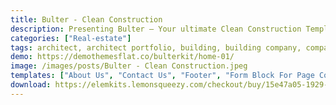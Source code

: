 ```yaml
---
title: Bulter - Clean Construction
description: Presenting Bulter – Your ultimate Clean Construction Template Kit. Crafted for convenience using Elementor, this kit simplifies design. Customize effortlessly with user-friendly tools, all at no cost. Bulter boasts a sleek design that perfectly suits the construction sector. Elevate your online identity using this Elementor Template Kit. Experience the harmony of aesthetics and function, showcasing your construction projects crisply. Start your digital journey today – opt for Bulter and exhibit your craftsmanship with style.
categories: ["Real-estate"]
tags: architect, architect portfolio, building, building company, company, construction, construction company, contractor, elementor, modern, property, property development, property management, responsive, Wordpress templates
demo: https://demothemesflat.co/bulterkit/home-01/
image: /images/posts/Bulter - Clean Construction.jpeg
templates: ["About Us", "Contact Us", "Footer", "Form Block For Page Contact Us", "Form Block For Page Home 02", "Global", "Header Style 01", "Header Style 02", "Header Style 03", "Home 01", "Home 02", "Home 03", "Our Faqs", "Our Project", "Our Services", "Our Team", "Project Detail", "Slider Testimonial Block For Home 01", "Slider Testimonial Block For Home 02", "Tab Portfolio Block For Page Home 01", "Tab Portfolio Block For Page Home 02", "Tab Portfolio Block For Page Home 03", "Testimonials"]
download: https://elemkits.lemonsqueezy.com/checkout/buy/15e47a05-1929-47b9-b244-e4e363f32f29
---
```

